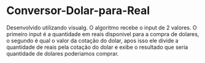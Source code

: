 # Conversor-Dolar-para-Real

Desenvolvido utilizando visualg. O algoritmo recebe o input de 2 valores.
O primeiro input é a quantidade em reais disponivel
para a compra de dolares, o segundo é qual o valor
da cotação do dolar, apos isso ele divide a quantidade de 
reais pela cotação do dolar e exibe o resultado que seria
quantidade de dolares poderiamos comprar.
